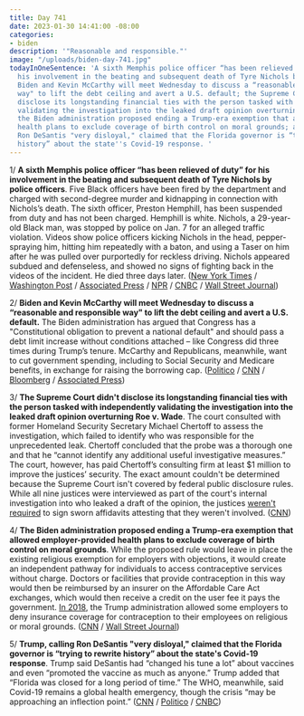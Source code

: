 ```yaml
---
title: Day 741
date: 2023-01-30 14:41:00 -08:00
categories:
- biden
description: '"Reasonable and responsible."'
image: "/uploads/biden-day-741.jpg"
todayInOneSentence: 'A sixth Memphis police officer “has been relieved of duty” for
  his involvement in the beating and subsequent death of Tyre Nichols by police officers;
  Biden and Kevin McCarthy will meet Wednesday to discuss a “reasonable and responsible
  way" to lift the debt ceiling and avert a U.S. default; the Supreme Court didn''t
  disclose its longstanding financial ties with the person tasked with independently
  validating the investigation into the leaked draft opinion overturning Roe v. Wade;
  the Biden administration proposed ending a Trump-era exemption that allowed employer-provided
  health plans to exclude coverage of birth control on moral grounds; and Trump, calling
  Ron DeSantis "very disloyal," claimed that the Florida governor is “trying to rewrite
  history” about the state''s Covid-19 response. '
---
```


1/ **A sixth Memphis police officer “has been relieved of duty” for his involvement in the beating and subsequent death of Tyre Nichols by police officers**. Five Black officers have been fired by the department and charged with second-degree murder and kidnapping in connection with Nichols’s death. The sixth officer, Preston Hemphill, has been suspended from duty and has not been charged. Hemphill is white. Nichols, a 29-year-old Black man, was stopped by police on Jan. 7 for an alleged traffic violation. Videos show police officers kicking Nichols in the head, pepper-spraying him, hitting him repeatedly with a baton, and using a Taser on him after he was pulled over purportedly for reckless driving. Nichols appeared subdued and defenseless, and showed no signs of fighting back in the videos of the incident. He died three days later. ([New York Times](https://www.nytimes.com/2023/01/30/us/memphis-officer-suspended-tyre-nichols.html) / [Washington Post](https://www.washingtonpost.com/national-security/2023/01/30/tyre-nichols-sixth-officer-suspended-memphis/) / [Associated Press](https://apnews.com/article/tyre-nichols-memphis-police-officer-suspended-179a49b0e8b1c6494af2e6408581d47f) / [NPR](https://www.npr.org/2023/01/30/1152543165/6th-officer-tyre-nichols-preston-hemphill) / [CNBC](https://www.cnbc.com/2023/01/29/death-of-tyre-nichols-revives-calls-in-congress-for-policing-reforms-.html) / [Wall Street Journal](https://www.wsj.com/articles/tyre-nichols-sixth-memphis-police-officer-relieved-from-duty-11675101066?mod=hp_lead_pos10))

2/ **Biden and Kevin McCarthy will meet Wednesday to discuss a “reasonable and responsible way" to lift the debt ceiling and avert a U.S. default.** The Biden administration has argued that Congress has a "Constitutional obligation to prevent a national default" and should pass a debt limit increase without conditions attached – like Congress did three times during Trump’s tenure. McCarthy and Republicans, meanwhile, want to cut government spending, including to Social Security and Medicare benefits, in exchange for raising the borrowing cap. ([Politico](https://www.politico.com/news/2023/01/29/mccarthy-biden-debt-ceiling-agreement-00080066) / [CNN](https://www.cnn.com/2023/01/29/politics/biden-mccarthy-meeting) / [Bloomberg](https://www.bloomberg.com/news/articles/2023-01-29/mccarthy-says-he-ll-meet-biden-on-debt-ceiling-on-wednesday?sref=MIBMEEoj) / [Associated Press](https://apnews.com/article/biden-politics-united-states-government-kevin-mccarthy-business-e04740d1d172cf3900e6548180909752))

3/ **The Supreme Court didn't disclose its longstanding financial ties with the person tasked with independently validating the investigation into the leaked draft opinion overturning Roe v. Wade**. The court consulted with former Homeland Security Secretary Michael Chertoff to assess the investigation, which failed to identify who was responsible for the unprecedented leak. Chertoff concluded that the probe was a thorough one and that he “cannot identify any additional useful investigative measures.” The court, however, has paid Chertoff’s consulting firm at least $1 million to improve the justices’ security. The exact amount couldn't be determined because the Supreme Court isn't covered by federal public disclosure rules. While all nine justices were interviewed as part of the court's internal investigation into who leaked a draft of the opinion, the justices [weren't required](https://www.nytimes.com/2023/01/20/us/politics/supreme-court-leak-justices.html) to sign sworn affidavits attesting that they weren't involved. ([CNN](https://www.cnn.com/2023/01/27/politics/supreme-court-chertoff-leak-investigation/index.html))

4/ **The Biden administration proposed ending a Trump-era exemption that allowed employer-provided health plans to exclude coverage of birth control on moral grounds**. While the proposed rule would leave in place the existing religious exemption for employers with objections, it would create an independent pathway for individuals to access contraceptive services without charge. Doctors or facilities that provide contraception in this way would then be reimbursed by an insurer on the Affordable Care Act exchanges, which would then receive a credit on the user fee it pays the government. [In 2018](https://whatthefuckjusthappenedtoday.com/2018/11/08/day-658/), the Trump administration allowed some employers to deny insurance coverage for contraception to their employees on religious or moral grounds. ([CNN](https://www.cnn.com/2023/01/30/politics/biden-obamacare-contraceptive-mandate/) / [Wall Street Journal](https://www.wsj.com/articles/biden-proposes-end-to-moral-exemption-for-birth-control-coverage-11675103994?mod=politics_lead_pos5))

5/ **Trump, calling Ron DeSantis "very disloyal," claimed that the Florida governor is “trying to rewrite history” about the state's Covid-19 response**. Trump said DeSantis had “changed his tune a lot” about vaccines and even “promoted the vaccine as much as anyone.” Trump added that “Florida was closed for a long period of time.” The WHO, meanwhile, said Covid-19 remains a global health emergency, though the crisis “may be approaching an inflection point.” ([CNN](https://www.cnn.com/2023/01/28/politics/desantis-trump-disloyal-covid-record/index.html) / [Politico](https://www.politico.com/news/2023/01/28/trump-2024-campaign-00080043) / [CNBC](https://www.cnbc.com/2023/01/30/who-says-covid-remains-a-global-emergency-but-pandemic-could-near-its-end-in-2023.html))